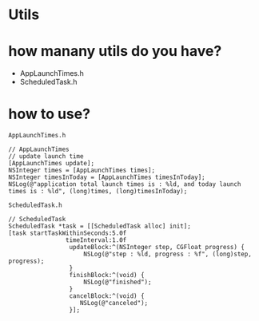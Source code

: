 Utils
=====

how manany utils do you have?
=============================

- AppLaunchTimes.h
- ScheduledTask.h

how to use?
===========

`AppLaunchTimes.h`
  
    // AppLaunchTimes
    // update launch time
    [AppLaunchTimes update];
    NSInteger times = [AppLaunchTimes times];
    NSInteger timesInToday = [AppLaunchTimes timesInToday];
    NSLog(@"application total launch times is : %ld, and today launch times is : %ld", (long)times, (long)timesInToday);
    

`ScheduledTask.h`

    // ScheduledTask
    ScheduledTask *task = [[ScheduledTask alloc] init];
    [task startTaskWithinSeconds:5.0f
                    timeInterval:1.0f
                     updateBlock:^(NSInteger step, CGFloat progress) {
                         NSLog(@"step : %ld, progress : %f", (long)step, progress);
                     }
                     finishBlock:^(void) {
                         NSLog(@"finished");
                     }
                     cancelBlock:^(void) {
                        NSLog(@"canceled");
                     }];
